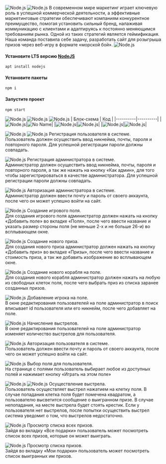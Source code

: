 ![Node.js](/docs/img/SeaBattle.png)
![Node.js](/docs/img/About.png)
В современном мире маркетинг играет ключевую роль в успешной коммерческой деятельности, а эффективные маркетинговые стратегии обеспечивают компаниям конкурентное преимущество, помогая установить сильный бренд, налаживая коммуникацию с клиентами и адаптируясь к постоянно меняющимся требованиям рынка. Одной из таких стратегий является геймификация. Наша команда поставила себе задачу, разработать сайт для розыгрыша призов через веб-игру в формате «морской бой».
![Node.js](/docs/img/Start.png)
  #### Установите LTS версию [NodeJS](https://nodejs.org/)
  ```
  apt install nodejs
  ```
  #### Установите пакеты
  ```
  npm i
  ```
  #### Запустите проект
  ```
  npm start
  ```
![Node.js](/docs/img/Block.png)
![Node.js](/docs/img/db_design.jpg)
![Node.js](/docs/img/Func.png)
| Блок-схема | Код |
|----------|----------|
|![Node.js](/docs/img/createeventbs.jpg)|![No Name](/docs/img/createevent.png)|
|![Node.js](/docs/img/firebyuserbs.jpg)|![Node.js](/docs/img/firebyuser.PNG)|
|![Node.js](/docs/img/setitemforcellbs.jpg)|![Node.js](/docs/img/setitemforcell.PNG)|

![Node.js](/docs/img/Inter.png)
![Node.js](/docs/img/reg.jpg)
Регистрация пользователя в системе.\
Пользователь должен осуществить ввод никнейма, почты, пароля и повторного пароля. Для успешной регистрации пароли должны совпадать.

![Node.js](/docs/img/reg_admin.png)
Регистрация администратора в системе.\
Администратор должен осуществить ввод никнейма, почты, пароля и повторного пароля, а так же нажать на кнопку «Как админ», для того чтобы зарегистрироваться в качестве администратора. Для успешной регистрации пароли должны совпадать.

![Node.js](/docs/img/auth.jpg)
Авторизация администратора в системе.\
Администратор должен ввести почту и пароль от своего аккаунта, после чего он может успешно войти на сайт.

![Node.js](/docs/img/new_field.jpg)
Создание игрового поля.\
Для создания игрового поля администратор должен нажать на кнопку «Добавить поле» во вкладке «Поля», после чего ввести название и указать размер стороны поля (не меньше 2-х и не больше 26-и) во всплывающем окне.

![Node.js](/docs/img/new_item.jpg)
Создание нового приза.\
Для создания нового приза администратор должен нажать на кнопку «Добавить приз» во вкладке «Призы», после чего ввести название и стоимость приза, а так же добавить изображение во всплывающем окне.

![Node.js](/docs/img/new_ship.jpg)
Создание нового корабля на поле.\
Для создания нового корабля администратор должен нажать на любую из свободных клеток поля, после чего выбрать приз из списка заранее созданных призов.

![Node.js](/docs/img/add_user_to_field.jpg)
Добавление игрока на поле.\
В окне редактирования пользователей на поле администратор в поиск вписывает id пользователя или его никнейм, после чего добавляет на поле.

![Node.js](/docs/img/shot_counting.jpg)
Начисление выстрелов.\
В окне редактирования пользователей на поле администратор изменяет количество выстрелов для пользователя.

![Node.js](/docs/img/auth.jpg)
Авторизация пользователя в системе.\
Пользователь должен ввести почту и пароль от своего аккаунта, после чего он может успешно войти на сайт.

![Node.js](/docs/img/select_field.jpg)
Выбор поля для пользователя.\
На странице с полями пользователь выбирает любое из доступных полей и нажимает кнопку «Играть на этом поле»

![Node.js](/docs/img/field.jpg)
![Node.js](/docs/img/winnign_priz.jpg)
Осуществление выстрела.\
Пользователь осуществляет выстрел нажатием на клетку поля. В случае попадания клетка поля будет помечена квадратом, а пользователю высветится сообщение о выигранном призе. В случае непопадания, на месте выстрела будет стоять крестик. Если у пользователя нет выстрелов, после попытки осуществить выстрел система уведомит о том, что выстрелов недостаточно.

![Node.js](/docs/img/all_items.png)
Просмотр списка всех призов.\
Зайдя во вкладку «Все подарки» пользователь может посмотреть список всех призов, которые он может выиграть.

![Node.js](/docs/img/my_items.jpg)
Просмотр списка призов.\
Зайдя во вкладку «Мои подарки» пользователь может посмотреть список выигранных им призов.
